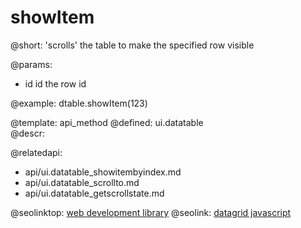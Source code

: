 showItem
=============


@short: 'scrolls' the table to make the specified row visible
	

@params:
- id		id		the row id

@example:
dtable.showItem(123)

@template:	api_method
@defined:	ui.datatable	
@descr:


@relatedapi:
- api/ui.datatable_showitembyindex.md
- api/ui.datatable_scrollto.md
- api/ui.datatable_getscrollstate.md

@seolinktop: [web development library](https://webix.com)
@seolink: [datagrid javascript](https://webix.com/widget/datatable/)